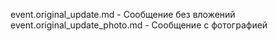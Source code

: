 event.original_update.md - Сообщение без вложений
event.original_update_photo.md - Сообщение c фотографией
